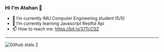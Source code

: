 ### Hi I'm Atahan 👋


- 🔭 I’m currently IMU Computer Engineering student (5/5)
- 🌱 I’m currently learning Javascript Restful Api
- 📫 How to reach me: https://bit.ly/37TcCSZ
-----------------------------------------------------------------
![Github stats 2](https://github-readme-stats.vercel.app/api?username=AtahanKocc&show_icons=true&theme=radical)


